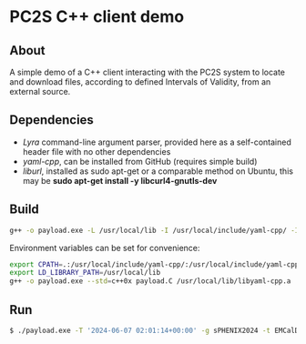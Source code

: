 # PC2S C++ client demo

## About

A simple demo of a C++ client interacting with the PC2S system
to locate and download files, according to defined Intervals of Validity,
from an external source.

## Dependencies

* *Lyra* command-line argument parser, provided here as a self-contained header file with no other dependencies
* *yaml-cpp*, can be installed from GitHub (requires simple build)
* *liburl*, installed as sudo apt-get or a comparable method on Ubuntu, this may be **sudo apt-get install -y libcurl4-gnutls-dev**

## Build

```bash
g++ -o payload.exe -L /usr/local/lib -I /usr/local/include/yaml-cpp/ -I /usr/local/include/yaml-cpp/node --std=c++0x payload.C /usr/local/lib/libyaml-cpp.a  -lcurl
```

Environment variables can be set for convenience:

```bash
export CPATH=.:/usr/local/include/yaml-cpp/:/usr/local/include/yaml-cpp/node
export LD_LIBRARY_PATH=/usr/local/lib
g++ -o payload.exe --std=c++0x payload.C /usr/local/lib/libyaml-cpp.a  -lcurl
```

## Run

```bash
$ ./payload.exe -T '2024-06-07 02:01:14+00:00' -g sPHENIX2024 -t EMCalDeadMap  -o new.root
```

